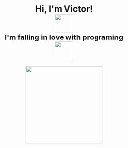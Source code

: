 <body>
    <div align="center">
        <h1><strong>Hi, I'm Victor!</strong><br>
            <img style="width: 60px;"
                src="https://raw.githubusercontent.com/seanprashad/slackmoji/master/emoji/blob/blob-melt-gif.gif">
            <div style="font-size: smaller;">I'm falling in love with programing</div> 
            <img style="width: 60px;"
                src="https://raw.githubusercontent.com/seanprashad/slackmoji/master/emoji/blob/blob-melt-gif.gif">
        </h1>
    </div>
    <div align="center">
        <a href="https://github.com/VictorJSouza">
            <img height="250em"
                src="https://github-readme-stats.vercel.app/api?username=VictorJSouza&show_icons=true&theme=tokyonight&include_all_commits=true&count_private=true" />
    </div>
</body>